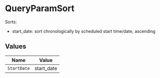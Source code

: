 # QueryParamSort

Sorts:
* start_date: sort chronologically by scheduled start time/date, ascending



## Values

| Name        | Value       |
| ----------- | ----------- |
| `StartDate` | start_date  |